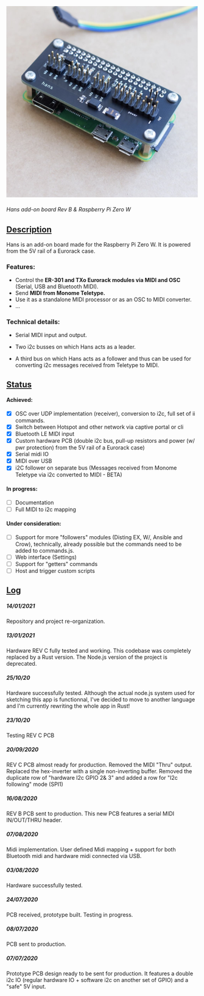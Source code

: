 ![Hans_revB](/docs/images/hans.png)
###### *Hans add-on board Rev B & Raspberry Pi Zero W*



## [Description](#description)

Hans is an add-on board made for the Raspberry Pi Zero W. It is powered from the 5V rail of a Eurorack case. 


### Features:

- Control the **ER-301 and TXo Eurorack modules via MIDI and OSC** (Serial, USB and Bluetooth MIDI).
- Send **MIDI from Monome Teletype.**
- Use it as a standalone MIDI processor or as an OSC to MIDI converter.
- ...



### Technical details:

- Serial MIDI input and output. 

- Two i2c busses on which Hans acts as a leader. 

- A third bus on which Hans acts as a follower and thus can be used for converting i2c messages received from Teletype to MIDI. 

## [Status](#status)


#### Achieved:

- [x] OSC over UDP implementation (receiver), conversion to i2c, full set of ii commands.
- [x] Switch between Hotspot and other network via captive portal or cli
- [x] Bluetooth LE MIDI input
- [x] Custom hardware PCB (double i2c bus, pull-up resistors and power (w/ pwr protection) from the 5V rail of a Eurorack case)
- [X] Serial midi IO 
- [X] MIDI over USB
- [X] i2C follower on separate bus (Messages received from Monome Teletype via i2c converted to MIDI - BETA)

#### In progress: 

- [ ] Documentation
- [ ] Full MIDI to i2c mapping

#### Under consideration:

- [ ] Support for more "followers" modules (Disting EX, W/, Ansible and Crow), technically, already possible but the commands need to be added to commands.js.
- [ ] Web interface (Settings)
- [ ] Support for "getters" commands
- [ ] Host and trigger custom scripts

## [Log](#log)
 

##### 14/01/2021

Repository and project re-organization.

##### 13/01/2021

Hardware REV C fully tested and working.
This codebase was completely replaced by a Rust version. The Node.js version of the project is deprecated. 

##### 25/10/20

Hardware successfully tested. Although the actual node.js system used for sketching this app is functionnal, I've decided to move to another language and I'm currently rewriting the whole app in Rust!

##### 23/10/20

Testing REV C PCB

##### 20/09/2020

REV C PCB almost ready for production. Removed the MIDI "Thru" output. Replaced the hex-inverter with a single non-inverting buffer. Removed the duplicate row of "hardware I2c GPIO 2& 3" and added a row for "I2c following" mode (SPI1)

##### 16/08/2020

REV B PCB sent to production. This new PCB features a serial MIDI IN/OUT/THRU header.

##### 07/08/2020

Midi implementation. User defined Midi mapping + support for both Bluetooth midi and hardware midi connected via USB.

##### 03/08/2020

Hardware successfully tested. 

##### 24/07/2020

PCB received, prototype built. Testing in progress. 

##### 08/07/2020

PCB sent to production.

##### 07/07/2020

Prototype PCB design ready to be sent for production. It features a double i2c IO (regular hardware IO + software i2c on another set of GPIO) and a "safe" 5V input.




